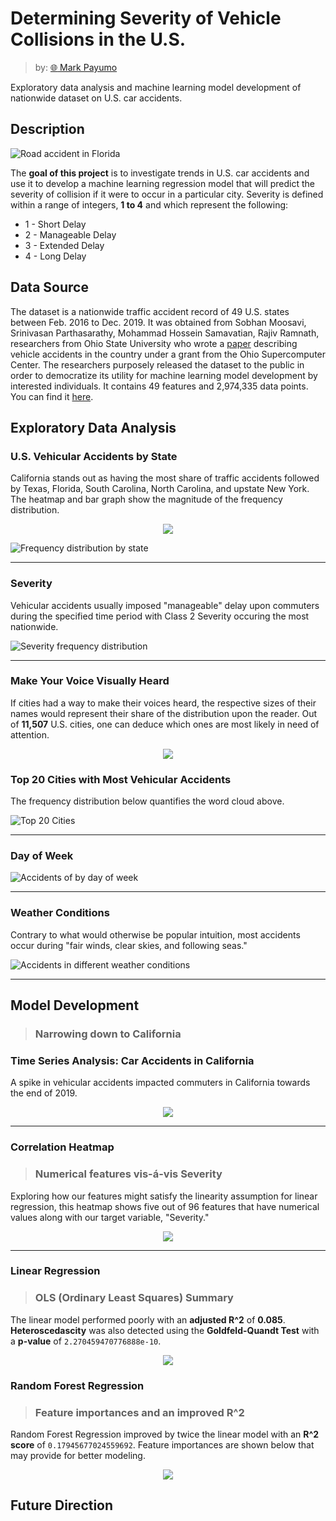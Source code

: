 # Determining Severity of Vehicle Collisions in the U.S.

> by: [:globe_with_meridians: Mark Payumo](https://www.linkedin.com/in/markpayumo/)

Exploratory data analysis and machine learning model development of nationwide dataset on U.S. car accidents.

## Description

![Road accident in Florida](img/FHP_in_Traffic_Accident.jpg "Florida road accident: Daniel Oines via Wikimedia Commons")

The **goal of this project** is to investigate trends in U.S. car accidents and use it to develop a machine learning regression model that will predict the severity of collision if it were to occur in a particular city. Severity is defined within a range of integers, **1 to 4** and which represent the following:
<ul><li>1 - Short Delay</li>
    <li>2 - Manageable Delay</li>
    <li>3 - Extended Delay</li>
    <li>4 - Long Delay</li></ul>

## Data Source

The dataset is a nationwide traffic accident record of 49 U.S. states between Feb. 2016 to Dec. 2019. It was obtained from Sobhan Moosavi, Srinivasan Parthasarathy, Mohammad Hossein Samavatian, Rajiv Ramnath, researchers from Ohio State University who wrote a [paper](https://arxiv.org/pdf/1906.05409.pdf) describing vehicle accidents in the country under a grant from the Ohio Supercomputer Center. The researchers purposely released the dataset to the public in order to democratize its utility for machine learning model development by interested individuals. It contains 49 features and 2,974,335 data points. You can find it [here](https://smoosavi.org/datasets/us_accidents).

## Exploratory Data Analysis


### U.S. Vehicular Accidents by State

California stands out as having the most share of traffic accidents followed by Texas, Florida, South Carolina, North Carolina, and upstate New York. The heatmap and bar graph show the magnitude of the frequency distribution.

<p align="center"><img src="img/accidentsUS.jpg"></p

![Frequency distribution by state](img/Frequency_dist_by_state.jpg "Frequency Distribution of U.S. Accidents by State")

---

### Severity 

Vehicular accidents usually imposed "manageable" delay upon commuters during the specified time period with Class 2 Severity occuring the most nationwide.

![Severity frequency distribution](img/severity-dist.jpg "Frequency Distribution: Severity")

---

### Make Your Voice Visually Heard

If cities had a way to make their voices heard, the respective sizes of their names would represent their share of the distribution upon the reader. Out of **11,507** U.S. cities, one can deduce which ones are most likely in need of attention.

<p align="center"><img src="img/wordcloud.jpg"></p>


### Top 20 Cities with Most Vehicular Accidents

The frequency distribution below quantifies the word cloud above.

![Top 20 Cities](img/topbar.jpg "Top 20 Cities with Most Vehicular Accidents")

---

### Day of Week

![Accidents of by day of week](img/dayofweek.jpg "U.S. Accidents by Day of Week")

---

### Weather Conditions

Contrary to what would otherwise be popular intuition, most accidents occur during "fair winds, clear skies, and following seas."

![Accidents in different weather conditions](img/weather.jpg "Accidents in Different Weather Conditions")

---
## Model Development

>### Narrowing down to California

### Time Series Analysis: Car Accidents in California

A spike in vehicular accidents impacted commuters in California towards the end of 2019.

<p align="center"><img src="img/timeseries.jpg"></p>

---

### Correlation Heatmap
>### Numerical features vis-á-vis Severity

Exploring how our features might satisfy the linearity assumption for linear regression, this heatmap shows five out of 96 features that have numerical values along with our target variable, "Severity." 

<p align="center"><img src="img/correlation.jpg"></p>

---

### Linear Regression
>### OLS (Ordinary Least Squares) Summary

The linear model performed poorly with an **adjusted R^2** of **0.085**. **Heteroscedascity** was also detected using the **Goldfeld-Quandt Test** with a **p-value** of <code>2.270459470776888e-10</code>.

<p align="center"><img src="img/linearsummary.jpg"></p>

### Random Forest Regression
>### Feature importances and an improved R^2

Random Forest Regression improved by twice the linear model with an **R^2 score** of <code>0.17945677024559692</code>. Feature importances are shown below that may provide for better modeling.

<p align="center"><img src="img/featureimp.jpg"></p>




## Future Direction




